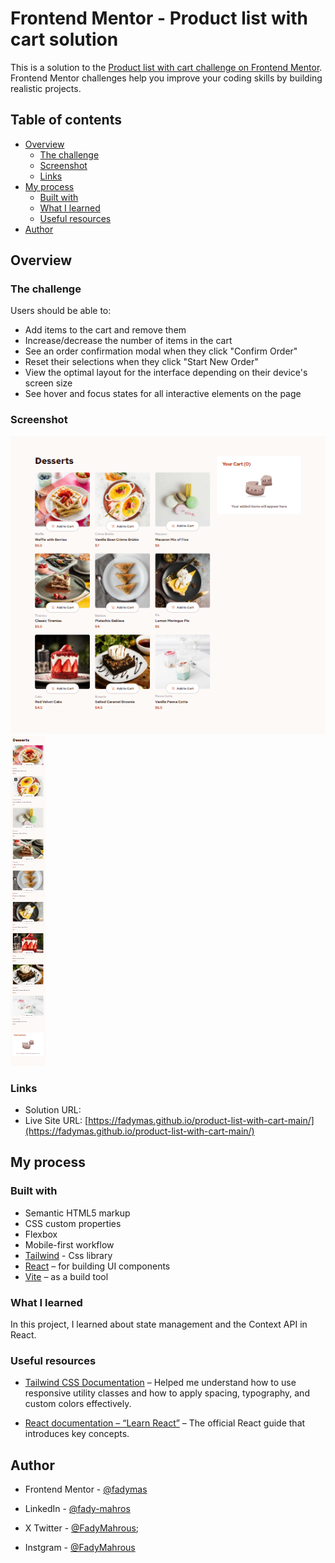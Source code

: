 # Frontend Mentor - Product list with cart solution

This is a solution to the [Product list with cart challenge on Frontend Mentor](https://www.frontendmentor.io/challenges/product-list-with-cart-5MmqLVAp_d). Frontend Mentor challenges help you improve your coding skills by building realistic projects.

## Table of contents

- [Overview](#overview)
  - [The challenge](#the-challenge)
  - [Screenshot](#screenshot)
  - [Links](#links)
- [My process](#my-process)
  - [Built with](#built-with)
  - [What I learned](#what-i-learned)
  - [Useful resources](#useful-resources)
- [Author](#author)

## Overview

### The challenge

Users should be able to:

- Add items to the cart and remove them
- Increase/decrease the number of items in the cart
- See an order confirmation modal when they click "Confirm Order"
- Reset their selections when they click "Start New Order"
- View the optimal layout for the interface depending on their device's screen size
- See hover and focus states for all interactive elements on the page

### Screenshot

![Pc Version](public/images/pcVersion.png)
![Mobile Version](public/images/mobileVersion.png)

### Links

- Solution URL: []()
- Live Site URL: [https://fadymas.github.io/product-list-with-cart-main/](https://fadymas.github.io/product-list-with-cart-main/)

## My process

### Built with

- Semantic HTML5 markup
- CSS custom properties
- Flexbox
- Mobile-first workflow
- [Tailwind](https://tailwindcss.com/) - Css library
- [React](https://react.dev/) – for building UI components
- [Vite](https://vitejs.dev/) – as a build tool

### What I learned

In this project, I learned about state management and the Context API in React.

### Useful resources

- [Tailwind CSS Documentation](https://tailwindcss.com/docs) – Helped me understand how to use responsive utility classes and how to apply spacing, typography, and custom colors effectively.

- [React documentation – “Learn React”](https://react.dev/learn) – The official React guide that introduces key concepts.

## Author

- Frontend Mentor - [@fadymas](https://www.frontendmentor.io/profile/fadymas)

- LinkedIn - [@fady-mahros](www.linkedin.com/in/fady-mahrous)

- X Twitter - [@FadyMahrous](https://x.com/fadymahros941);

- Instgram - [@FadyMahrous](https://www.instagram.com/fadymahros373/)
